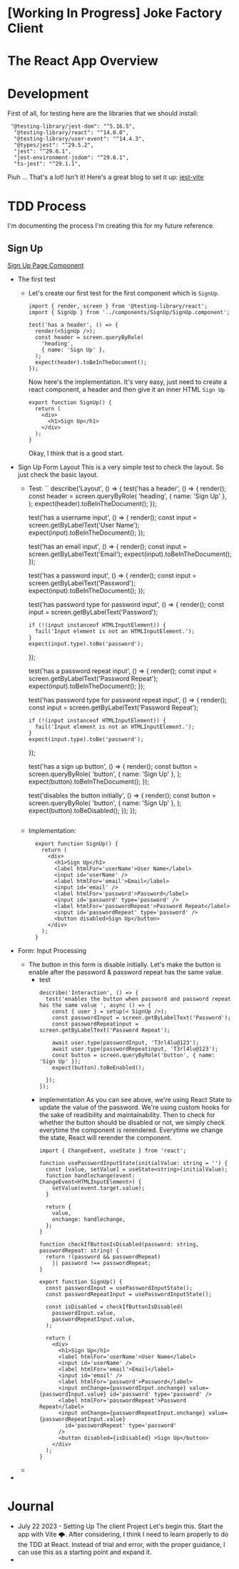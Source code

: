 # [Working In Progress] Joke Factory Client

# The React App Overview

# Development

First of all, for testing here are the libraries that we should install: 
```
 "@testing-library/jest-dom": "^5.16.5",
  "@testing-library/react": "^14.0.0",
  "@testing-library/user-event": "^14.4.3",
  "@types/jest": "^29.5.2",
  "jest": "^29.6.1",
  "jest-environment-jsdom": "^29.6.1",
  "ts-jest": "^29.1.1",
```
Piuh ... That's a lot! Isn't it!
Here's a great blog to set it up: [jest-vite](https://hung.dev/posts/jest-vite)


# TDD Process

I'm documenting the process I'm creating this for my future reference. 

## Sign Up 
[Sign Up Page Component](./src/components/SignUp/SignUp.component.tsx)

- The first test
  - Let's create our first test for the first component which is `SignUp`.
    ```
    import { render, screen } from '@testing-library/react';
    import { SignUp } from '../components/SignUp/SignUp.component';

    test('has a header', () => {
      render(<SignUp />);
      const header = screen.queryByRole(
        'heading',
        { name: 'Sign Up' },
      );
      expect(header).toBeInTheDocument();
    });
    ```

    Now here's the implementation. It's very easy, just need to create a react component, a header and then give it an inner HTML `Sign Up`

    ```
    export function SignUp() {
      return (
        <div>
          <h1>Sign Up</h1>
        </div>
      );
    }
    ```

    Okay, I think that is a good start.
- Sign Up Form Layout
  This is a very simple test to check the layout. So just check the basic layout.
  - Test:
    ``
      describe('Layout', () => {
      test('has a header', () => {
        render(<SignUp />);
        const header = screen.queryByRole(
          'heading',
          { name: 'Sign Up' },
        );
        expect(header).toBeInTheDocument();
      });

      test('has a username input', () => {
        render(<SignUp />);
        const input = screen.getByLabelText('User Name');
        expect(input).toBeInTheDocument();
      });

      test('has an email input', () => {
        render(<SignUp />);
        const input = screen.getByLabelText('Email');
        expect(input).toBeInTheDocument();
      });

      test('has a password input', () => {
        render(<SignUp />);
        const input = screen.getByLabelText('Password');
        expect(input).toBeInTheDocument();
      });

      test('has password type for password input', () => {
        render(<SignUp />);
        const input = screen.getByLabelText('Password');

        if (!(input instanceof HTMLInputElement)) {
          fail('Input element is not an HTMLInputElement.');
        }
        expect(input.type).toBe('password');
      });

      test('has a password repeat input', () => {
        render(<SignUp />);
        const input = screen.getByLabelText('Password Repeat');
        expect(input).toBeInTheDocument();
      });

      test('has password type for password repeat input', () => {
        render(<SignUp />);
        const input = screen.getByLabelText('Password Repeat');

        if (!(input instanceof HTMLInputElement)) {
          fail('Input element is not an HTMLInputElement.');
        }
        expect(input.type).toBe('password');
      });

      test('has a sign up button', () => {
        render(<SignUp />);
        const button = screen.queryByRole(
          'button',
          { name: 'Sign Up' },
        );
        expect(button).toBeInTheDocument();
      });

      test('disables the button initially', () => {
        render(<SignUp />);
        const button = screen.queryByRole(
          'button',
          { name: 'Sign Up' },
        );
        expect(button).toBeDisabled();
      });
      });
    ```
  - Implementation: 
    ```
      export function SignUp() {
        return (
          <div>
            <h1>Sign Up</h1>
            <label htmlFor='userName'>User Name</label>
            <input id='userName' />
            <label htmlFor='email'>Email</label>
            <input id='email' />
            <label htmlFor='password'>Password</label>
            <input id='password' type='password' />
            <label htmlFor='passwordRepeat'>Password Repeat</label>
            <input id='passwordRepeat' type='password' />
            <button disabled>Sign Up</button>
          </div>
        );
      }
    ```

- Form: Input Processing
  - The button in this form is disable initially. Let's make the button is enable after the password & password repeat has the same value.
    - test
      ```
      describe('Interaction', () => {
        test('enables the button when password and password repeat has the same value ', async () => {
          const { user } = setup(< SignUp />);
          const passwordInput = screen.getByLabelText('Password');
          const passwordRepeatinput = screen.getByLabelText('Password Repeat');

          await user.type(passwordInput, 'T3rl4lu@123');
          await user.type(passwordRepeatinput, 'T3rl4lu@123');
          const button = screen.queryByRole('button', { name: 'Sign Up' });
          expect(button).toBeEnabled();

        });
      });
      
      ```
    - implementation 
      As you can see above, we're using React State to update the value of the password. We're using
      custom hooks for the sake of readibility and maintainability. Then to check for whether the button should be disabled or not, we simply check everytime the component is rerendered. Everytime we change the state, React will rerender the component. 
      ```
      import { ChangeEvent, useState } from 'react';

      function usePasswordInputState(initialValue: string = '') {
        const [value, setValue] = useState<string>(initialValue);
        function handlechange(event: ChangeEvent<HTMLInputElement>) {
          setValue(event.target.value);
        }

        return {
          value,
          onchange: handlechange,
        };
      }

      function checkIfButtonIsDisabled(password: string, passwordRepeat: string) {
        return !(password && passwordRepeat)
          || password !== passwordRepeat;
      }

      export function SignUp() {
        const passwordInput = usePasswordInputState();
        const passwordRepeatInput = usePasswordInputState();

        const isDisabled = checkIfButtonIsDisabled(
          passwordInput.value,
          passwordRepeatInput.value,
        );

        return (
          <div>
            <h1>Sign Up</h1>
            <label htmlFor='userName'>User Name</label>
            <input id='userName' />
            <label htmlFor='email'>Email</label>
            <input id='email' />
            <label htmlFor='password'>Password</label>
            <input onChange={passwordInput.onchange} value={passwordInput.value} id='password' type='password' />
            <label htmlFor='passwordRepeat'>Password Repeat</label>
            <input onChange={passwordRepeatInput.onchange} value={passwordRepeatInput.value}
              id='passwordRepeat' type='password'
            />
            <button disabled={isDisabled} >Sign Up</button>
          </div>
        );
      }
      ```
  - 

- 


# Journal

- July 22 2023 - Setting Up The client Project
  Let's begin this. Start the app with Vite 🌩️. After considering, I think I need to learn properly to do the TDD at React. Instead of trial and error, with the proper guidance, I can use this as a starting point and expand it. 
- 